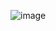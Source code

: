 ![image](https://kau365-my.sharepoint.com/personal/oongjoon_kau_kr/Documents/%EA%B9%83%ED%97%99%EC%9A%A9%EC%9D%B4%EB%AF%B8%EC%A7%80/linux/banditlevel0.png)